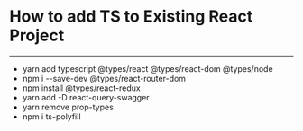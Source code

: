 # How to add TS to Existing React Project
---

- yarn add typescript @types/react @types/react-dom @types/node
- npm i --save-dev @types/react-router-dom
- npm install @types/react-redux
- yarn add -D react-query-swagger
- yarn remove prop-types
- npm i ts-polyfill


